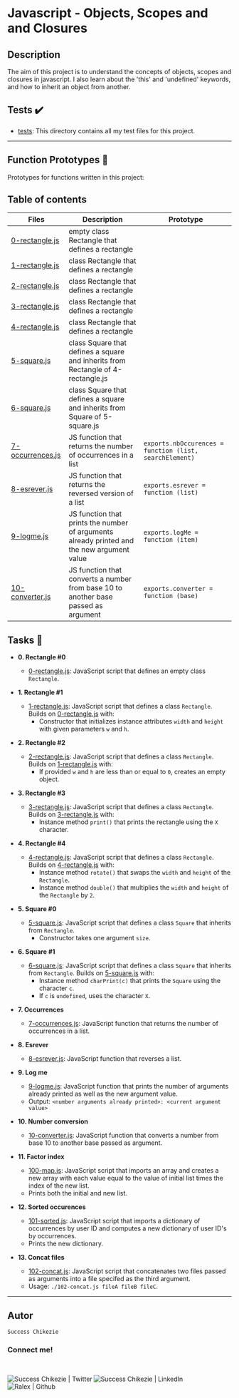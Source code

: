 # Javascript - Objects, Scopes and and Closures

## Description
The aim of this project is to understand the concepts of objects, scopes and closures in javascript. I also learn about the 'this' and 'undefined' keywords, and how to inherit an object from another.

## Tests :heavy_check_mark:

* [tests](./tests): This directory contains all my test files for this project.

*****

## Function Prototypes :floppy_disk:

Prototypes for functions written in this project:

## Table of contents
Files | Description | Prototype                                  
----- | ----------- | -----------
[0-rectangle.js](./0-rectangle.js) | empty class Rectangle that defines a rectangle |
[1-rectangle.js](./1-rectangle.js) | class Rectangle that defines a rectangle |
[2-rectangle.js](./2-rectangle.js) | class Rectangle that defines a rectangle |
[3-rectangle.js](./3-rectangle.js) | class Rectangle that defines a rectangle |
[4-rectangle.js](./4-rectangle.js) | class Rectangle that defines a rectangle |
[5-square.js](./5-square.js) | class Square that defines a square and inherits from Rectangle of 4-rectangle.js |
[6-square.js](./6-square.js) | class Square that defines a square and inherits from Square of 5-square.js |
[7-occurrences.js](./7-occurrences.js) | JS function that returns the number of occurrences in a list | `exports.nbOccurences = function (list, searchElement)` 
[8-esrever.js](./8-esrever.js) | JS function that returns the reversed version of a list | `exports.esrever = function (list)` 
[9-logme.js](./9-logme.js) | JS function that prints the number of arguments already printed and the new argument value | `exports.logMe = function (item)`  
[10-converter.js](./10-converter.js) | JS function that converts a number from base 10 to another base passed as argument | `exports.converter = function (base)`

## Tasks :page_with_curl:

* **0. Rectangle #0**
  * [0-rectangle.js](./0-rectangle.js): JavaScript script that defines an empty
  class `Rectangle`.

* **1. Rectangle #1**
  * [1-rectangle.js](./1-rectangle.js): JavaScript script that defines a class
  `Rectangle`. Builds on [0-rectangle.js](./0-rectangle.js) with:
    * Constructor that initializes instance attributes `width` and `height` with
    given parameters `w` and `h`.

* **2. Rectangle #2**
  * [2-rectangle.js](./2-rectangle.js): JavaScript script that defines a class
  `Rectangle`. Builds on [1-rectangle.js](./1-rectangle.js) with:
    * If provided `w` and `h` are less than or equal to `0`, creates an empty object.

* **3. Rectangle #3**
  * [3-rectangle.js](./3-rectangle.js): JavaScript script that defines a class
  `Rectangle`. Builds on [3-rectangle.js](./3-rectangle.js) with:
    * Instance method `print()` that prints the rectangle using the `X` character.

* **4. Rectangle #4**
  * [4-rectangle.js](./4-rectangle.js): JavaScript script that defines a class
  `Rectangle`. Builds on [4-rectangle.js](./4-rectangle.js) with:
    * Instance method `rotate()` that swaps the `width` and `height` of the `Rectangle`.
    * Instance method `double()` that multiplies the `width` and `height` of the
    `Rectangle` by `2`.

* **5. Square #0**
  * [5-square.js](./5-square.js): JavaScript script that defines a class `Square`
  that inherits from `Rectangle`.
    * Constructor takes one argument `size`.

* **6. Square #1**
  * [6-square.js](./6-square.js): JavaScript script that defines a class `Square`
  that inherits from `Rectangle`. Builds on [5-square.js](./5-square.js) with:
    * Instance method `charPrint(c)` that prints the `Square` using the character
    `c`.
    * If `c` is `undefined`, uses the character `X`.

* **7. Occurrences**
  * [7-occurrences.js](./7-occurrences.js): JavaScript function that returns the
  number of occurrences in a list.

* **8. Esrever**
  * [8-esrever.js](./8-esrever.js): JavaScript function that reverses a list.

* **9. Log me**
  * [9-logme.js](./9-logme.js): JavaScript function that prints the number of
  arguments already printed as well as the new argument value.
  * Output: `<number arguments already printed>: <current argument value>`

* **10. Number conversion**
  * [10-converter.js](./10-converter.js): JavaScript function that converts a number
  from base 10 to another base passed as argument.

* **11. Factor index**
  * [100-map.js](./100-map.js): JavaScript script that imports an array and creates
  a new array with each value equal to the value of initial list times the index of
  the new list.
  * Prints both the initial and new list.

* **12. Sorted occurences**
  * [101-sorted.js](./101-sorted.js): JavaScript script that imports a dictionary
  of occurrences by user ID and computes a new dictionary of user ID's by occurrences.
  * Prints the new dictionary.

* **13. Concat files**
  * [102-concat.js](./102-concat.js): JavaScript script that concatenates two files
  passed as arguments into a file specifed as the third argument.
  * Usage: `./102-concat.js fileA fileB fileC`.

*****

## Autor

```Success Chikezie```

### Connect me!

<br>
<div>

<a  href="https://twitter.com/succynice"  target="_blank">  <img  align="left"  alt="Success Chikezie | Twitter"  src="https://img.shields.io/twitter/follow/succynice?style=social"/>  </a>

<a  href="https://www.linkedin.com/in/succynice/"  target="_blank">  <img  align="left"  alt="Success Chikezie | LinkedIn"  src="https://img.shields.io/badge/LinkedIn-+24K-blue?style=social&logo=linkedin"/>  </a>

<a  href="https://github.com/succynice/"  target="_blank">  <img  align="left"  src="https://img.shields.io/github/followers/succynice?style=social"  alt="Ralex | Github">  </a>
</br>
</div>
